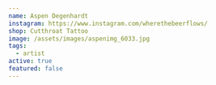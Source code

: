 ```yaml
---
name: Aspen Degenhardt
instagram: https://www.instagram.com/wherethebeerflows/
shop: Cutthroat Tattoo
image: /assets/images/aspenimg_6033.jpg
tags:
  - artist
active: true
featured: false
---
```

